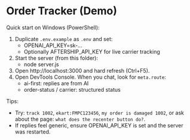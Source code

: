 # Order Tracker (Demo)

Quick start on Windows (PowerShell):

1. Duplicate `.env.example` as `.env` and set:
   - OPENAI_API_KEY=sk-...
   - Optionally AFTERSHIP_API_KEY for live carrier tracking
2. Start the server (from this folder):
   - node server.js
3. Open http://localhost:3000 and hard refresh (Ctrl+F5).
4. Open DevTools Console. When you chat, look for `meta.route`:
   - ai-first: replies are from AI
   - order-status / carrier: structured status

Tips:
- Try: `track 1002`, `ekart:FMPC123456`, `my order is damaged 1002`, or ask about the page: `what does the recenter button do?`.
- If replies feel generic, ensure OPENAI_API_KEY is set and the server was restarted.
